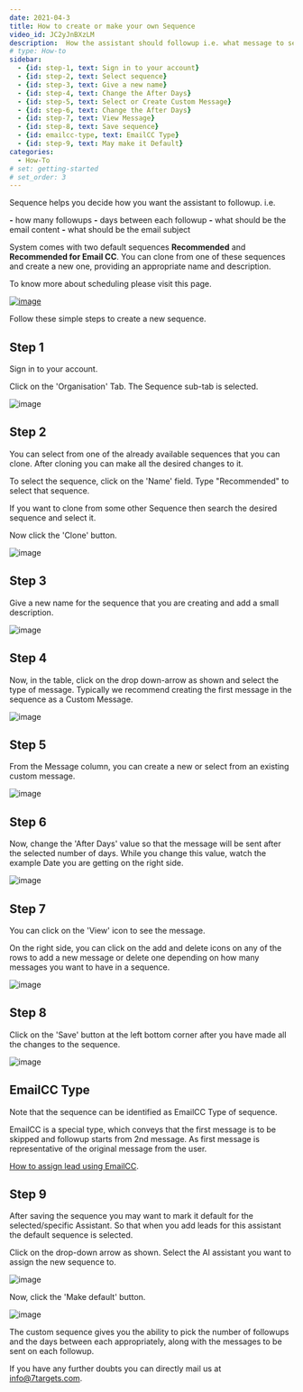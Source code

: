 ```yaml
---
date: 2021-04-3
title: How to create or make your own Sequence
video_id: JC2yJnBXzLM
description:  How the assistant should followup i.e. what message to send, after how many days, etc.
# type: How-to
sidebar:
  - {id: step-1, text: Sign in to your account}
  - {id: step-2, text: Select sequence}
  - {id: step-3, text: Give a new name}
  - {id: step-4, text: Change the After Days}
  - {id: step-5, text: Select or Create Custom Message}
  - {id: step-6, text: Change the After Days}
  - {id: step-7, text: View Message}
  - {id: step-8, text: Save sequence}
  - {id: emailcc-type, text: EmailCC Type}
  - {id: step-9, text: May make it Default}
categories:
  - How-To
# set: getting-started
# set_order: 3
---
```

Sequence helps you decide how you want the assistant to followup. i.e.

**-** how many followups
**-** days between each followup
**-** what should be the email content
**-** what should be the email subject


System comes with two default sequences **Recommended** and **Recommended for Email CC**. 
You can clone from one of these sequences and create a new one, providing an appropriate name and description. 

To know more about scheduling please visit this page.

[![image](../images/schedule-schedule-btn.png)](../manage-org/organization-schedule/)


Follow these simple steps to create a new sequence.

## Step 1

Sign in to your account.

Click on the 'Organisation' Tab. The Sequence sub-tab is selected.

![image](../images/mail-schedule-1.png)

## Step 2

You can select from one of the already available sequences that you can clone.
After cloning you can make all the desired changes to it.

To select the sequence, click on the 'Name' field. Type "Recommended" to select that sequence. 

If you want to clone from some other Sequence then search the desired sequence and select it.

Now click the 'Clone' button.


![image](../images/mail-schedule-2.png)

## Step 3

Give a new name for the sequence that you are creating and add a small description.

![image](../images/mail-schedule-3.png)

## Step 4

Now, in the table, click on the drop down-arrow as shown and select the type of message. Typically we recommend creating the first message in the sequence as a Custom Message.

![image](../images/mail-schedule-5.png)

## Step 5

From the Message column, you can create a new or select from an existing custom message.

![image](../../images/mail-schedule-6.png)

## Step 6

Now, change the 'After Days' value so that the message will be sent after the selected number of days. While you change this value, watch the example Date you are getting on the right side.

![image](../images/mail-schedule-7.png)

## Step 7

You can click on the 'View' icon to see the message.

On the right side, you can click on the add and delete icons on any of the rows to add a new message or delete one depending on how many messages you want to have in a sequence. 


![image](../images/mail-schedule-8.png)


## Step 8

Click on the 'Save' button at the left bottom corner after you have made all the changes to the sequence. 

![image](../images/mail-schedule-10.png)

## EmailCC Type
Note that the sequence can be identified as EmailCC Type of sequence. 

EmailCC is a special type, which conveys that the first message is to be skipped and followup starts from 2nd message. As first message is representative of the original message from the user.

[How to assign lead using EmailCC](../how-to/how-to-assign-a-lead-to-AI-assistant-using-EmailCC-feature/).

## Step 9

After saving the sequence you may want to mark it default for the selected/specific Assistant. So that when you add leads for this assistant the default sequence is selected.

Click on the drop-down arrow as shown. Select the AI assistant you want to assign the new sequence to.

![image](../images/mail-schedule-4.png)

Now, click the 'Make default' button.

![image](../images/mail-schedule-9.png)


The custom sequence gives you the ability to pick the number of followups and the days between each appropriately, along with the messages to be sent on each followup.

If you have any further doubts you can directly mail us at info@7targets.com.